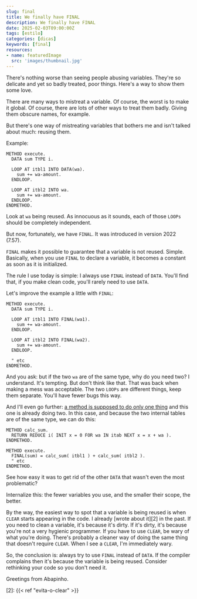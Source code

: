 ```yaml
---
slug: final
title: We finally have FINAL
description: We finally have FINAL
date: 2025-02-03T09:00:00Z
tags: [estilo]
categories: [dicas]
keywords: [final]
resources:
- name: featuredImage
  src: 'images/thumbnail.jpg'
---
```


There's nothing worse than seeing people abusing variables. They're so delicate and yet so badly treated, poor things. Here's a way to show them some love.

<!--more-->

There are many ways to mistreat a variable. Of course, the worst is to make it global. Of course, there are lots of other ways to treat them badly. Giving them obscure names, for example.

But there's one way of mistreating variables that bothers me and isn't talked about much: reusing them.

Example:

```abap
METHOD execute.
  DATA sum TYPE i.

  LOOP AT itbl1 INTO DATA(wa).
    sum += wa-amount.
  ENDLOOP.

  LOOP AT itbl2 INTO wa.
    sum += wa-amount.
  ENDLOOP.
ENDMETHOD.
```

Look at `wa` being reused. As innocuous as it sounds, each of those `LOOPs` should be completely independent.

But now, fortunately, we have `FINAL`. It was introduced in version 2022 (7.57).

`FINAL` makes it possible to guarantee that a variable is not reused. Simple. Basically, when you use `FINAL` to declare a variable, it becomes a constant as soon as it is initialized.

The rule I use today is simple: I always use `FINAL` instead of `DATA`. You'll find that, if you make clean code, you'll rarely need to use `DATA`.

Let's improve the example a little with `FINAL`:

```abap
METHOD execute.
  DATA sum TYPE i.

  LOOP AT itbl1 INTO FINAL(wa1).
    sum += wa-amount.
  ENDLOOP.

  LOOP AT itbl2 INTO FINAL(wa2).
    sum += wa-amount.
  ENDLOOP.

  " etc
ENDMETHOD.
```

And you ask: but if the two `wa` are of the same type, why do you need two? I understand. It's tempting. But don't think like that. That was back when making a mess was acceptable. The two `LOOPs` are different things, keep them separate. You'll have fewer bugs this way.

And I'll even go further: [a method is supposed to do only one thing][1] and this one is already doing two. In this case, and because the two internal tables are of the same type, we can do this:

```abap
METHOD calc_sum.
  RETURN REDUCE i( INIT x = 0 FOR wa IN itab NEXT x = x + wa ).
ENDMETHOD.

METHOD execute.
  FINAL(sum) = calc_sum( itbl1 ) + calc_sum( itbl2 ).
  " etc
ENDMETHOD.
```

See how easy it was to get rid of the other `DATA` that wasn't even the most problematic?

Internalize this: the fewer variables you use, and the smaller their scope, the better.

By the way, the easiest way to spot that a variable is being reused is when `CLEAR` starts appearing in the code. I already [wrote about it][2] in the past. If you need to clean a variable, it's because it's dirty. If it's dirty, it's because you're not a very hygienic programmer. If you have to use `CLEAR`, be wary of what you're doing. There's probably a cleaner way of doing the same thing that doesn't require `CLEAR`. When I see a `CLEAR`, I'm immediately wary.

So, the conclusion is: always try to use `FINAL` instead of `DATA`. If the compiler complains then it's because the variable is being reused. Consider rethinking your code so you don't need it.

Greetings from Abapinho.

[1]: <https://github.com/SAP/styleguides/blob/main/clean-abap/CleanABAP.md#do-one-thing-do-it-well-do-it-only>
[2]: {{< ref "evita-o-clear" >}}
